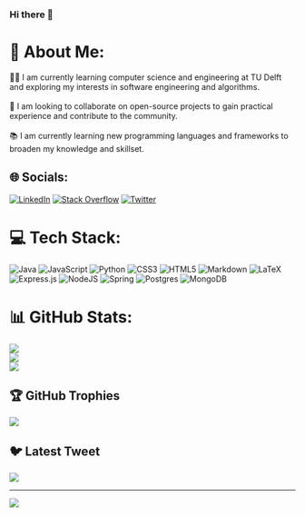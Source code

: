 ### Hi there 👋
# 💫 About Me:
👨‍💻 I am currently learning computer science and engineering at TU Delft and exploring my interests in software engineering and algorithms.<br><br>🤝 I am looking to collaborate on open-source projects to gain practical experience and contribute to the community.<br><br>📚 I am currently learning new programming languages and frameworks to broaden my knowledge and skillset.


## 🌐 Socials:
[![LinkedIn](https://img.shields.io/badge/LinkedIn-%230077B5.svg?logo=linkedin&logoColor=white)](https://www.linkedin.com/in/alexandru-ioan-tabacaru-6481a8253/) [![Stack Overflow](https://img.shields.io/badge/-Stackoverflow-FE7A16?logo=stack-overflow&logoColor=white)](https://stackoverflow.com/users/alex-tabacaru) [![Twitter](https://img.shields.io/badge/Twitter-%231DA1F2.svg?logo=Twitter&logoColor=white)](https://twitter.com/tabacaru11) 

# 💻 Tech Stack:
![Java](https://img.shields.io/badge/java-%23ED8B00.svg?style=for-the-badge&logo=java&logoColor=white) ![JavaScript](https://img.shields.io/badge/javascript-%23323330.svg?style=for-the-badge&logo=javascript&logoColor=%23F7DF1E) ![Python](https://img.shields.io/badge/python-3670A0?style=for-the-badge&logo=python&logoColor=ffdd54) ![CSS3](https://img.shields.io/badge/css3-%231572B6.svg?style=for-the-badge&logo=css3&logoColor=white) ![HTML5](https://img.shields.io/badge/html5-%23E34F26.svg?style=for-the-badge&logo=html5&logoColor=white) ![Markdown](https://img.shields.io/badge/markdown-%23000000.svg?style=for-the-badge&logo=markdown&logoColor=white) ![LaTeX](https://img.shields.io/badge/latex-%23008080.svg?style=for-the-badge&logo=latex&logoColor=white) ![Express.js](https://img.shields.io/badge/express.js-%23404d59.svg?style=for-the-badge&logo=express&logoColor=%2361DAFB) ![NodeJS](https://img.shields.io/badge/node.js-6DA55F?style=for-the-badge&logo=node.js&logoColor=white) ![Spring](https://img.shields.io/badge/spring-%236DB33F.svg?style=for-the-badge&logo=spring&logoColor=white) ![Postgres](https://img.shields.io/badge/postgres-%23316192.svg?style=for-the-badge&logo=postgresql&logoColor=white) ![MongoDB](https://img.shields.io/badge/MongoDB-%234ea94b.svg?style=for-the-badge&logo=mongodb&logoColor=white)
# 📊 GitHub Stats:
![](https://github-readme-stats.vercel.app/api?username=alexandrutabacaru&theme=vue-dark&hide_border=false&include_all_commits=false&count_private=false)<br/>
![](https://github-readme-streak-stats.herokuapp.com/?user=alexandrutabacaru&theme=vue-dark&hide_border=false)<br/>
![](https://github-readme-stats.vercel.app/api/top-langs/?username=alexandrutabacaru&theme=vue-dark&hide_border=false&include_all_commits=false&count_private=false&layout=compact)

## 🏆 GitHub Trophies
![](https://github-profile-trophy.vercel.app/?username=alexandrutabacaru&theme=onedark&no-frame=true&no-bg=false&margin-w=4)

## 🐦 Latest Tweet
[![](https://gtce.itsvg.in/api?username=tabacaru11)](https://github.com/VishwaGauravIn/github-twitter-card-embed)

---
[![](https://visitcount.itsvg.in/api?id=alexandrutabacaru&icon=0&color=3)](https://visitcount.itsvg.in)

